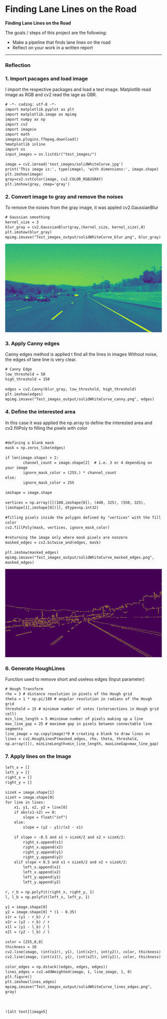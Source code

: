 # **Finding Lane Lines on the Road** 

**Finding Lane Lines on the Road**

The goals / steps of this project are the following:
* Make a pipeline that finds lane lines on the road
* Reflect on your work in a written report


[//]: # (Image References)

[image1]: ./examples/grayscale.jpg "Grayscale"

[image2]: ./test_images/solidWhiteCurve_blur.png "Gassian"

[image3]: ./test_images/solidWhiteCurve_canny.png "Canny on original image withut noise"

[image4]: ./test_images/solidWhiteCurve_masked_edges.png "Region of interest"

[image5]: ./test_images/solidWhiteCurve_lines_edges.png "Region of interest"

---

### Reflection

### 1. Import pacages and load image

I import the respective packages and load a test image. Matplotlib read image as RGB and cv2 read the iage as GBR. 


```
# -*- coding: utf-8 -*-
import matplotlib.pyplot as plt
import matplotlib.image as mpimg
import numpy as np
import cv2
import imageio
import math
imageio.plugins.ffmpeg.download()
%matplotlib inline
import os
input_images = os.listdir("test_images/")

image = cv2.imread('test_images/solidWhiteCurve.jpg')
print('This image is:', type(image), 'with dimensions:', image.shape)
plt.imshow(image)
gray=cv2.cvtColor(image, cv2.COLOR_RGB2GRAY)  
plt.imshow(gray, cmap='gray')
```





### 2. Convert image to gray and remove the noises

To remove the noises from the gray image, it was appled cv2.GaussianBlur


```
# Gaussian smoothing
kernel_size = 3
blur_gray = cv2.GaussianBlur(gray,(kernel_size, kernel_size),0)
plt.imshow(blur_gray)
mpimg.imsave("Test_images_output/solidWhiteCurve_blur.png", blur_gray)
```

![alt text][image2]

### 3. Apply Canny edges

Canny edges method is applied t find all the lines in images Without noise, the edges of lane line is very clear.

```
# Canny Edge
low_threshold = 50
high_threshold = 150

edges = cv2.Canny(blur_gray, low_threshold, high_threshold)
plt.imshow(edges)
mpimg.imsave("Test_images_output/solidWhiteCurve_canny.png", edges)
```

### 4. Define the interested area

In this case it was applied the np.array to define the interested area and cv2.fillPoly to filling the pixels with color

```

#defining a blank mask
mask = np.zeros_like(edges)

if len(image.shape) > 2:
        channel_count = image.shape[2]  # i.e. 3 or 4 depending on your image
        ignore_mask_color = (255,) * channel_count
else:
        ignore_mask_color = 255

imshape = image.shape   

vertices = np.array([[(100,imshape[0]), (440, 325), (550, 325), (imshape[1],imshape[0])]], dtype=np.int32)
      
#filling pixels inside the polygon defined by "vertices" with the fill color    
cv2.fillPoly(mask, vertices, ignore_mask_color)

#returning the image only where mask pixels are nonzero
masked_edges = cv2.bitwise_and(edges, mask)

plt.imshow(masked_edges)
mpimg.imsave("Test_images_output/solidWhiteCurve_masked_edges.png", masked_edges)

```

![alt text][image3]


### 6. Generate HoughLines

Function used to remove short and useless edges (Input parameter)

```
# Hough Transform
rho = 3 # distance resolution in pixels of the Hough grid
theta = 1 * np.pi/180 # angular resolution in radians of the Hough grid
threshold = 15 # minimum number of votes (intersections in Hough grid cell)
min_line_length = 5 #minimum number of pixels making up a line
max_line_gap = 25 # maximum gap in pixels between connectable line segments
line_image = np.copy(image)*0 # creating a blank to draw lines on
lines = cv2.HoughLinesP(masked_edges, rho, theta, threshold, np.array([]), minLineLength=min_line_length, maxLineGap=max_line_gap)

```


### 7. Apply lines on the Image

```
left_x = []
left_y = []
right_x = []
right_y = []

sizeX = image.shape[1]
sizeY = image.shape[0]
for line in lines:
    x1, y1, x2, y2 = line[0]
    if abs(x1-x2) == 0:
        slope = float("inf")
    else:
        slope = (y2 - y1)/(x2 - x1)

    if slope > -0.5 and x1 > sizeX/2 and x2 > sizeX/2:
        right_x.append(x1)
        right_x.append(x2)
        right_y.append(y1)
        right_y.append(y2)
    elif slope < 0.5 and x1 < sizeX/2 and x2 < sizeX/2:
        left_x.append(x1)
        left_x.append(x2)
        left_y.append(y1)
        left_y.append(y2)

r, r_b = np.polyfit(right_x, right_y, 1)
l, l_b = np.polyfit(left_x, left_y, 1)

y1 = image.shape[0]
y2 = image.shape[0] * (1 - 0.35)
x1r = (y1 - r_b) / r
x2r = (y2 - r_b) / r
x1l = (y1 - l_b) / l
x2l = (y2 - l_b) / l

color = [255,0,0]
thickness = 10
cv2.line(image, (int(x1r), y1), (int(x2r), int(y2)), color, thickness)
cv2.line(image, (int(x1l), y1), (int(x2l), int(y2)), color, thickness)

color_edges = np.dstack((edges, edges, edges)) 
lines_edges = cv2.addWeighted(image, 1, line_image, 1, 0) 
plt.figure()
plt.imshow(lines_edges)
mpimg.imsave("Test_images_output/solidWhiteCurve_lines_edges.png", gray)



![alt text][image5]




